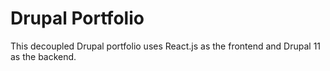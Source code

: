 # Drupal Portfolio

This decoupled Drupal portfolio uses React.js as the frontend and Drupal 11 as the backend.
